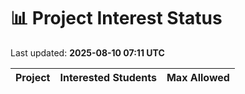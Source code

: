 # 📊 Project Interest Status

Last updated: **2025-08-10 07:11 UTC**

| Project | Interested Students | Max Allowed |
|---------|---------------------|-------------|
